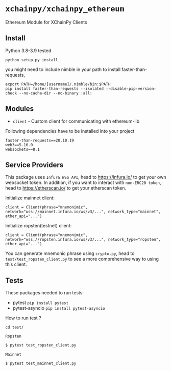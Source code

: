 # `xchainpy/xchainpy_ethereum`

Ethereum Module for XChainPy Clients

## Install
Python 3.8-3.9 tested
```angular2html
python setup.py install
```
you might need to include nimble in your path to install faster-than-requests, 
```angular2html
export PATH=/home/[username]/.nimble/bin:$PATH
pip install faster-than-requests --isolated --disable-pip-version-check --no-cache-dir --no-binary :all:
```
## Modules

- `client` - Custom client for communicating with ethereum-lib

Following dependencies have to be installed into your project

```
faster-than-requests==20.10.19
web3==5.16.0
websockets==8.1
```

## Service Providers

This package uses ``Infura WSS API``, head to https://infura.io/ to get your own websocket token.
In addition, if you want to interact with ``non-ERC20 token``, head to https://etherscan.io/ to get your
etherscan token.

Initialize mainnet client:

``
client = Client(phrase="mnemonimic", network="wss://mainnet.infura.io/ws/v3/...", network_type="mainnet",
                             ether_api="...")
``

Initialize ropsten(testnet) client:

``
client = Client(phrase="mnemonimic", network="wss://ropsten.infura.io/ws/v3/...", network_type="ropsten",
                             ether_api="...")
``

You can generate mnemonic phrase using ``crypto.py``, head to ``test/test_ropsten_client.py`` to see a
more comprehensive way to using this client.
## Tests

These packages needed to run tests:

- pytest `pip install pytest`
- pytest-asyncio `pip install pytest-asyncio`

How to run test ?

```angular2html
cd test/
```
``Ropsten``
```bash
$ pytest test_ropsten_client.py
```
``Mainnet``
```bash
$ pytest test_mainnet_client.py
```


